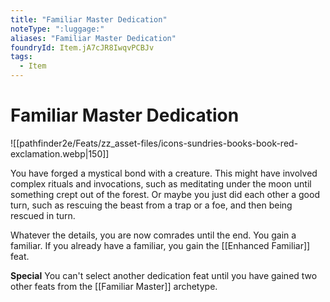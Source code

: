 ```yaml
---
title: "Familiar Master Dedication"
noteType: ":luggage:"
aliases: "Familiar Master Dedication"
foundryId: Item.jA7cJR8IwqvPCBJv
tags:
  - Item
---
```


# Familiar Master Dedication
![[pathfinder2e/Feats/zz_asset-files/icons-sundries-books-book-red-exclamation.webp|150]]

You have forged a mystical bond with a creature. This might have involved complex rituals and invocations, such as meditating under the moon until something crept out of the forest. Or maybe you just did each other a good turn, such as rescuing the beast from a trap or a foe, and then being rescued in turn.

Whatever the details, you are now comrades until the end. You gain a familiar. If you already have a familiar, you gain the [[Enhanced Familiar]] feat.

**Special** You can't select another dedication feat until you have gained two other feats from the [[Familiar Master]] archetype.
